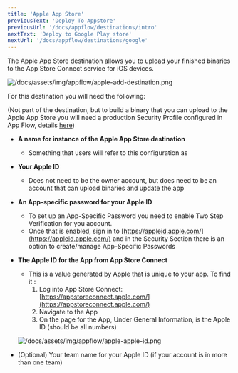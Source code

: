 ```yaml
---
title: 'Apple App Store'
previousText: 'Deploy To Appstore'
previousUrl: '/docs/appflow/destinations/intro'
nextText: 'Deploy to Google Play store'
nextUrl: '/docs/appflow/destinations/google'
---
```


The Apple App Store destination allows you to upload your finished binaries to the App Store Connect service for iOS devices.


![/docs/assets/img/appflow/apple-add-destination.png](/docs/assets/img/appflow/apple-add-destination.png)

For this destination you will need the following:

(Not part of the destination, but to build a binary that you can upload to the Apple App Store you will need a production Security Profile configured in App Flow, details [here](https://ionicframework.com/docs/appflow/package/credentials#ios-credentials))

- **A name for instance of the Apple App Store destination**
    - Something that users will refer to this configuration as
- **Your Apple ID**
    - Does not need to be the owner account, but does need to be an account that can upload binaries and update the app
- **An App-specific password for your Apple ID**
    - To set up an App-Specific Password you need to enable Two Step Verification for you account.
    - Once that is enabled, sign in to [https://appleid.apple.com/](https://appleid.apple.com/) and in the Security Section there is an option to create/manage App-Specific Passwords
- **The Apple ID for the App from App Store Connect**
    - This is a value generated by Apple that is unique to your app. To find it :
        1. Log into App Store Connect: [https://appstoreconnect.apple.com/](https://appstoreconnect.apple.com/)
        2. Navigate to the App
        3. On the page for the App, Under General Information, is the Apple ID (should be all numbers)

    ![/docs/assets/img/appflow/apple-apple-id.png](/docs/assets/img/appflow/apple-apple-id.png)

- (Optional) Your team name for your Apple ID (if your account is in more than one team)